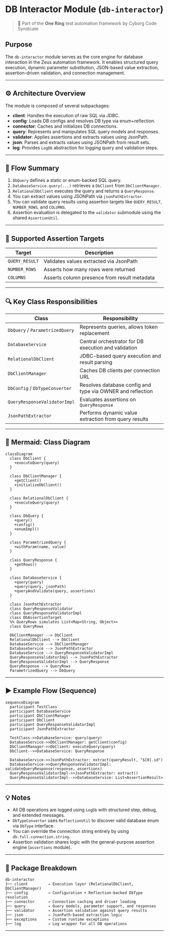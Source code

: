 # DB Interactor Module (`db-interactor`)

> 💍 Part of the **One Ring** test automation framework by Cyborg Code Syndicate

## Purpose

The `db-interactor` module serves as the core engine for database interaction in the Zeus automation framework. It enables structured query execution, dynamic parameter substitution, JSON-based value extraction, assertion-driven validation, and connection management.

---

## ⚙️ Architecture Overview

The module is composed of several subpackages:

- **client**: Handles the execution of raw SQL via JDBC.
- **config**: Loads DB configs and resolves DB type via enum+reflection.
- **connector**: Caches and initializes DB connections.
- **query**: Represents and manipulates SQL query models and responses.
- **validator**: Applies assertions and extracts values using JsonPath.
- **json**: Parses and extracts values using JSONPath from result sets.
- **log**: Provides `LogDb` abstraction for logging query and validation steps.

---

## 🔁 Flow Summary

1. `DbQuery` defines a static or enum-backed SQL query.
2. `DatabaseService.query(...)` retrieves a `DbClient` from `DbClientManager`.
3. `RelationalDbClient` executes the query and returns a `QueryResponse`.
4. You can extract values using JSONPath via `jsonPathExtractor`.
5. You can validate query results using assertion targets like `QUERY_RESULT`, `NUMBER_ROWS`, and `COLUMNS`.
6. Assertion evaluation is delegated to the `validator` submodule using the shared `AssertionUtil`.

---

## 🧠 Supported Assertion Targets

| Target        | Description                                  |
|---------------|----------------------------------------------|
| `QUERY_RESULT`| Validates values extracted via JsonPath      |
| `NUMBER_ROWS` | Asserts how many rows were returned          |
| `COLUMNS`     | Asserts column presence from result metadata |

---

## 🔍 Key Class Responsibilities

| Class | Responsibility |
|-------|----------------|
| `DbQuery` / `ParametrizedQuery` | Represents queries, allows token replacement |
| `DatabaseService` | Central orchestrator for DB execution and validation |
| `RelationalDbClient` | JDBC-based query execution and result parsing |
| `DbClientManager` | Caches DB clients per connection URL |
| `DbConfig` / `DbTypeConverter` | Resolves database config and type via OWNER and reflection |
| `QueryResponseValidatorImpl` | Evaluates assertions on `QueryResponse` |
| `JsonPathExtractor` | Performs dynamic value extraction from query results |

---

## 🔄 Mermaid: Class Diagram

```mermaid
classDiagram
  class DbClient {
    +executeQuery(query)
  }

  class DbClientManager {
    +getClient()
    +initializeDbClient()
  }

  class RelationalDbClient {
    +executeQuery(query)
  }

  class DbQuery {
    +query()
    +config()
    +enumImpl()
  }

  class ParametrizedQuery {
    +withParam(name, value)
  }

  class QueryResponse {
    +getRows()
  }

  class DatabaseService {
    +query(query)
    +query(query, jsonPath)
    +queryAndValidate(query, assertions)
  }

  class JsonPathExtractor
  class QueryResponseValidator
  class QueryResponseValidatorImpl
  class DbAssertionTarget
  %% QueryRows simulates List<Map<String, Object>>
  class QueryRows
  
  DbClientManager --> DbClient
  RelationalDbClient --> DbClient
  DatabaseService --> DbClientManager
  DatabaseService --> JsonPathExtractor
  DatabaseService --> QueryResponseValidatorImpl
  QueryResponseValidatorImpl --> JsonPathExtractor
  QueryResponseValidatorImpl --> QueryResponse
  QueryResponse --> QueryRows
  ParametrizedQuery --> DbQuery
```

---

## ▶️ Example Flow (Sequence)

```mermaid
sequenceDiagram
  participant TestClass
  participant DatabaseService
  participant DbClientManager
  participant DbClient
  participant QueryResponseValidatorImpl
  participant JsonPathExtractor

  TestClass->>DatabaseService: query(query)
  DatabaseService->>DbClientManager: getClient(config)
  DbClientManager->>DbClient: executeQuery(query)
  DbClient-->>DatabaseService: QueryResponse

  DatabaseService->>JsonPathExtractor: extract(queryResult, "$[0].id")
  DatabaseService->>QueryResponseValidatorImpl: validateQueryResponse(response, assertions)
  QueryResponseValidatorImpl->>JsonPathExtractor: extract()
  QueryResponseValidatorImpl-->>DatabaseService: List<AssertionResult>
```

---

## 💡 Notes

- All DB operations are logged using `LogDb` with structured step, debug, and extended messages.
- `DbTypeConverter` uses `ReflectionUtil` to discover valid database enum via `DbType` interface.
- You can override the connection string entirely by using `db.full.connection.string`.
- Assertion validation shares logic with the general-purpose assertion engine (`assertions` module).

---

## 📁 Package Breakdown

```
db-interactor
├── client         → Execution layer (RelationalDbClient, DbClientManager)
├── config         → Configuration + Reflection-backed DbType resolution
├── connector      → Connection caching and driver loading
├── query          → Query models, parameter support, and responses
├── validator      → Assertion validation against query results
├── json           → JsonPath-based extraction logic
├── exceptions     → Custom runtime exceptions
├── log            → Log wrapper for all DB operations
```

---

